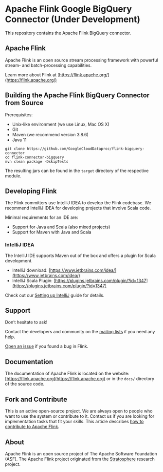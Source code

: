 # Apache Flink Google BigQuery Connector (Under Development)

This repository contains the Apache Flink BigQuery connector.

## Apache Flink

Apache Flink is an open source stream processing framework with powerful stream- and batch-processing capabilities.

Learn more about Flink at [https://flink.apache.org/](https://flink.apache.org/)

## Building the Apache Flink BigQuery Connector from Source

Prerequisites:

* Unix-like environment (we use Linux, Mac OS X)
* Git
* Maven (we recommend version 3.8.6)
* Java 11

```
git clone https://github.com/GoogleCloudDataproc/flink-bigquery-connector
cd flink-connector-bigquery
mvn clean package -DskipTests
```

The resulting jars can be found in the `target` directory of the respective module.

## Developing Flink

The Flink committers use IntelliJ IDEA to develop the Flink codebase.
We recommend IntelliJ IDEA for developing projects that involve Scala code.

Minimal requirements for an IDE are:
* Support for Java and Scala (also mixed projects)
* Support for Maven with Java and Scala

### IntelliJ IDEA

The IntelliJ IDE supports Maven out of the box and offers a plugin for Scala development.

* IntelliJ download: [https://www.jetbrains.com/idea/](https://www.jetbrains.com/idea/)
* IntelliJ Scala Plugin: [https://plugins.jetbrains.com/plugin/?id=1347](https://plugins.jetbrains.com/plugin/?id=1347)

Check out our [Setting up IntelliJ](https://nightlies.apache.org/flink/flink-docs-master/flinkDev/ide_setup.html#intellij-idea) guide for details.

## Support

Don’t hesitate to ask!

Contact the developers and community on the [mailing lists](https://flink.apache.org/community.html#mailing-lists) if you need any help.

[Open an issue](https://issues.apache.org/jira/browse/FLINK) if you found a bug in Flink.

## Documentation

The documentation of Apache Flink is located on the website: [https://flink.apache.org](https://flink.apache.org)
or in the `docs/` directory of the source code.

## Fork and Contribute

This is an active open-source project. We are always open to people who want to use the system or contribute to it.
Contact us if you are looking for implementation tasks that fit your skills.
This article describes [how to contribute to Apache Flink](https://flink.apache.org/contributing/how-to-contribute.html).

## About

Apache Flink is an open source project of The Apache Software Foundation (ASF).
The Apache Flink project originated from the [Stratosphere](http://stratosphere.eu) research project.
